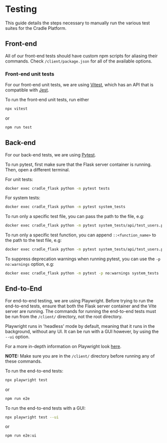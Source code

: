 # Testing

This guide details the steps necessary to manually run the various test suites for the Cradle Platform.

## Front-end

All of our front-end tests should have custom npm scripts for aliasing their commands. Check `/client/package.json` for all of the available options.

### Front-end unit tests

For our front-end unit tests, we are using [Vitest](https://vitest.dev/), which has an API that is compatible with [Jest](https://jestjs.io/).

To run the front-end unit tests, run either

```bash
npx vitest
```

or

```bash
npm run test
```

## Back-end

For our back-end tests, we are using [Pytest](https://docs.pytest.org/en/stable/).

To run pytest, first make sure that the Flask server container is running. Then, open a different terminal.

For unit tests:

```bash
docker exec cradle_flask python -m pytest tests
```

For system tests:

```bash
docker exec cradle_flask python -m pytest system_tests
```

To run only a specific test file, you can pass the path to the file, e.g:

```bash
docker exec cradle_flask python -m pytest system_tests/api/test_users.py
```

To run only a specific test function, you can append `::<function_name>` to the path to the test file, e.g:

```bash
docker exec cradle_flask python -m pytest system_tests/api/test_users.py::test_get_all_users
```

To suppress deprecation warnings when running pytest, you can use the `-p no:warnings` option, e.g:

```bash
docker exec cradle_flask python -m pytest -p no:warnings system_tests
```

## End-to-End

For end-to-end testing, we are using Playwright. Before trying to run the end-to-end tests, ensure that both the Flask server container and the Vite server are running. The commands for running the end-to-end tests must be run from the `/client/` directory, not the root directory.

Playwright runs in 'headless' mode by default, meaning that it runs in the background, without any UI. It can be run with a GUI however, by using the `--ui` option.

For a more in-depth information on Playwright look [here](playwright.md).

**NOTE:** Make sure you are in the `/client/` directory before running any of these commands.

To run the end-to-end tests:

```bash
npx playwright test
```

or

```bash
npm run e2e
```

To run the end-to-end tests with a GUI:

```bash
npx playwright test --ui
```

or

```bash
npm run e2e:ui
```
